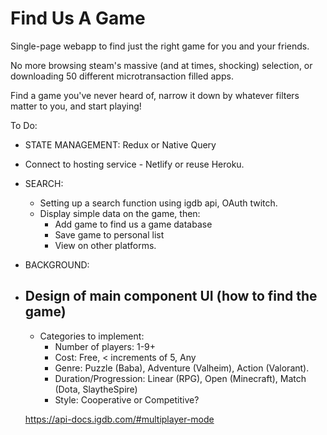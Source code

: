 # Find Us A Game

Single-page webapp to find just the right game for you and your friends. 

No more browsing steam's massive (and at times, shocking) selection, 
or downloading 50 different microtransaction filled apps.

Find a game you've never heard of, narrow it down by whatever filters matter to you, and start playing!

To Do: 

- STATE MANAGEMENT: Redux or Native Query

- Connect to hosting service - Netlify or reuse Heroku.



- SEARCH:
    - Setting up a search function using igdb api, OAuth twitch.
    - Display simple data on the game, then:
        - Add game to find us a game database 
        - Save game to personal list
        - View on other platforms.

- BACKGROUND:
- Design of main component UI (how to find the game)
    - 
    - Categories to implement:
        - Number of players: 1-9+
        - Cost:  Free, < increments of 5, Any
        - Genre: Puzzle (Baba), Adventure (Valheim), Action (Valorant).
        - Duration/Progression: Linear (RPG), Open (Minecraft), Match (Dota, SlaytheSpire)
        - Style: Cooperative or Competitive?

    https://api-docs.igdb.com/#multiplayer-mode

